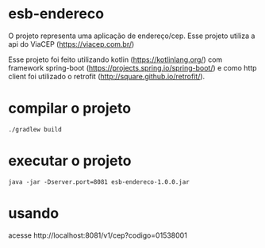 # esb-endereco

O projeto representa uma aplicação de endereço/cep. Esse projeto utiliza a api do ViaCEP (https://viacep.com.br/)

Esse projeto foi feito utilizando kotlin (https://kotlinlang.org/) com framework spring-boot (https://projects.spring.io/spring-boot/) e como http client foi utilizado o retrofit (http://square.github.io/retrofit/).

# compilar o projeto

`./gradlew build`

# executar o projeto

`java -jar -Dserver.port=8081 esb-endereco-1.0.0.jar`

# usando

acesse http://localhost:8081/v1/cep?codigo=01538001
